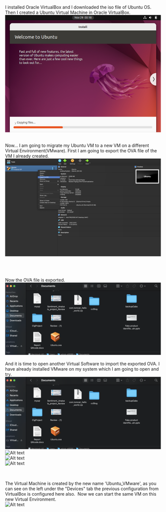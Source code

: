 I installed Oracle VirtualBox and I downloaded the iso file of Ubuntu OS. Then I created a Ubuntu Virtual Machine in Oracle VirtualBox.
<span >![Alt text](../res/images/AWS_EX2_1.png "a title")</span>
<br>
<br>

Now...
I am going to migrate my Ubuntu VM to a new VM on a different Virtual Environment(VMware).
First I am going to export the OVA file of the VM I already created.
<span >![Alt text](../res/images/AWS_EX2_2.png "a title")</span>
<br>
<br>
<br>
<br>

Now the OVA file is exported.
<br>
<span >![Alt text](../res/images/AWS_EX2_3.png "a title")</span>
<br>
<br>
And it is time to open another Virtual Software to import the exported OVA.
I have already installed VMware on my system which I am going to open and try.
<br>
<span >![Alt text](../res/images/AWS_EX2_3.png "a title")</span>
<br>
<span >![Alt text](../res/images/AWS_EX2_4.png "a title")</span>
<br>
<span >![Alt text](../res/images/AWS_EX2_5.png "a title")</span>
<br>
<span >![Alt text](../res/images/AWS_EX2_6.png "a title")</span>
<br>
<br>
<br>

The Virtual Machine is created by the new name 'Ubuntu_VMware', as you can see on the left under the "Devices" tab the previous configuration from VirtualBox is configured here also. 
Now we can start the same VM on this new Virtual Environment.
<br>
<span >![Alt text](../res/images/AWS_EX2_7.png "a title")</span>



































